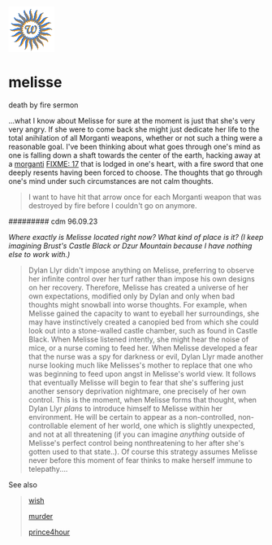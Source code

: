 ![wsun](assets/wsun.gif)

# melisse

death by fire sermon

...what I know about Melisse for sure at the moment is just that she's very very angry. If she were to come back she might just dedicate her life to the total anihilation of all Morganti weapons, whether or not such a thing were a reasonable goal. I've been thinking about what goes through one's mind as one is falling down a shaft towards the center of the earth, hacking away at a  [morganti](morganti.md)   [FIXME: 17](17.md)  that is lodged in one's heart, with a fire sword that one deeply resents having been forced to choose. The thoughts that go through one's mind under such circumstances are not calm thoughts.

> 
> 	I want to have hit that arrow once for each Morganti weapon that was destroyed by fire before I couldn't go on anymore.
> 

######### cdm 96.09.23

*Where exactly is Melisse located right now? What kind of place is it? (I keep imagining Brust's Castle Black or Dzur Mountain because I have nothing else to work with.)*

> Dylan Llyr didn't impose anything on Melisse, preferring to observe her infinite control over her turf rather than impose his own designs on her recovery. Therefore, Melisse has created a universe of her own expectations, modified only by Dylan and only when bad thoughts might snowball into worse thoughts.
> 		For example, when Melisse gained the capacity to want to eyeball her surroundings, she may have instinctively created a canopied bed from which she could look out into a stone-walled castle chamber, such as found in Castle Black. When Melisse listened intently, she might hear the noise of mice, or a nurse coming to feed her. When Melisse developed a fear that the nurse was a spy for darkness or evil, Dylan Llyr made another nurse looking much like Melisses's mother to replace that one who was beginning to feed upon angst in Melisse's world view.
> 		It follows that eventually Melisse will begin to fear that she's suffering just another sensory deprivation nightmare, one precisely of her own control. This is the moment, when Melisse forms that thought, when Dylan Llyr _plans_ to introduce himself to Melisse within her environment. He will be certain to appear as a non-controlled, non-controllable element of her world, one which is slightly unexpected, and not at all threatening (if you can imagine _anything_ outside of Melisse's perfect control being nonthreatening to her after she's gotten used to that state..).
> 		Of course this strategy assumes Melisse never before this moment of fear thinks to make herself immune to telepathy....
> 		

 See also
>
>   [wish](wish.md) 
>
>   [murder](murder.md) 
>
>   [prince4hour](prince4hour.md) 

 